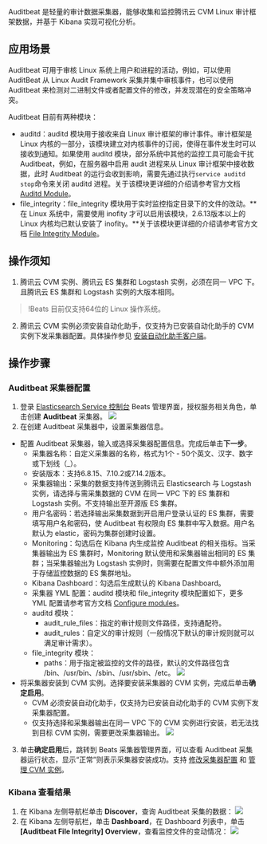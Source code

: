 Auditbeat 是轻量的审计数据采集器，能够收集和监控腾讯云 CVM Linux 审计框架数据，并基于 Kibana 实现可视化分析。

## 应用场景
Auditbeat 可用于审核 Linux 系统上用户和进程的活动，例如，可以使用 AuditBeat 从 Linux Audit Framework 采集并集中审核事件，也可以使用 Auditbeat 来检测对二进制文件或者配置文件的修改，并发现潜在的安全策略冲突。  

Auditbeat 目前有两种模块：
- auditd：auditd 模块用于接收来自 Linux 审计框架的审计事件。审计框架是 Linux 内核的一部分，该模块建立对内核事件的订阅，使得在事件发生时可以接收到通知。如果使用 auditd 模块，部分系统中其他的监控工具可能会干扰 Auditbeat，例如，在服务器中启用 audit 进程来从 Linux 审计框架中接收数据，此时 Auditbeat 的运行会收到影响，需要先通过执行`service auditd stop`命令来关闭 auditd 进程。关于该模块更详细的介绍请参考官方文档 [Auditd Module](https://www.elastic.co/guide/en/beats/auditbeat/7.15/auditbeat-module-auditd.html)。
- file\_integrity：file\_integrity 模块用于实时监控指定目录下的文件的改动。**在 Linux 系统中，需要使用 inofity 才可以启用该模块，2.6.13版本以上的 Linux 内核均已默认安装了 inofity。**关于该模块更详细的介绍请参考官方文档 [File Integrity Module](https://www.elastic.co/guide/en/beats/auditbeat/7.15/auditbeat-module-file_integrity.html)。

## 操作须知
1. 腾讯云 CVM 实例、腾讯云 ES 集群和 Logstash 实例，必须在同一 VPC 下。且腾讯云 ES 集群和 Logstash 实例的大版本相同。
>!Beats 目前仅支持64位的 Linux 操作系统。
2. 腾讯云 CVM 实例必须安装自动化助手，仅支持为已安装自动化助手的 CVM 实例下发采集器配置。具体操作参见 [安装自动化助手客户端](https://cloud.tencent.com/document/product/1340/51945)。

## 操作步骤
### Auditbeat 采集器配置
1. 登录 [Elasticsearch Service 控制台](https://console.cloud.tencent.com/es/beats) Beats 管理界面，授权服务相关角色，单击创建 **Auditbeat** 采集器。
![](https://qcloudimg.tencent-cloud.cn/raw/212a4e9904dfdab99b33c3e73e7e1a5e.png)
2. 在创建 Auditbeat 采集器中，设置采集器信息。
 - 配置 Auditbeat 采集器，输入或选择采集器配置信息。完成后单击**下一步**。
     - 采集器名称：自定义采集器的名称，格式为1个 - 50个英文、汉字、数字或下划线（\_）。 
     - 安装版本：支持6.8.15、7.10.2或7.14.2版本。 
     - 采集器输出：采集的数据支持传送到腾讯云 Elasticsearch 与 Logstash 实例，请选择与需采集数据的 CVM 在同一 VPC 下的 ES 集群和 Logstash 实例。不支持输出至开源版 ES 集群。
     - 用户名密码：若选择输出采集数据到开启用户登录认证的 ES 集群，需要填写用户名和密码，使 Auditbeat 有权限向 ES 集群中写入数据。用户名默认为 elastic，密码为集群创建时设置。
     - Monitoring：勾选后在 Kibana 内生成监控 Auditbeat 的相关指标。当采集器输出为 ES 集群时，Monitoring 默认使用和采集器输出相同的 ES 集群；当采集器输出为 Logstash 实例时，则需要在配置文件中额外添加用于存储监控数据的 ES 集群地址。
     - Kibana Dashboard：勾选后生成默认的 Kibana Dashboard。  
     - 采集器 YML 配置：auditd 模块和 file\_integrity 模块配置如下，更多 YML 配置请参考官方文档 [Configure modules](https://www.elastic.co/guide/en/beats/auditbeat/7.15/configuration-auditbeat.html)。
      - auditd 模块：
          - audit\_rule\_files：指定的审计规则文件路径，支持通配符。
          - audit\_rules：自定义的审计规则（一般情况下默认的审计规则就可以满足审计需求）。
      - file\_integrity 模块：
         - paths：用于指定被监控的文件的路径，默认的文件路径包含 /bin、/usr/bin、/sbin、/usr/sbin、/etc。
![](https://qcloudimg.tencent-cloud.cn/raw/c20275833c748e04b8fea2fe475d6850.png)
 - 将采集器安装到 CVM 实例。选择要安装采集器的 CVM 实例，完成后单击**确定启用**。
     - CVM 必须安装自动化助手，仅支持为已安装自动化助手的 CVM 实例下发采集器配置。
     - 仅支持选择和采集器输出在同一 VPC 下的 CVM 实例进行安装，若无法找到目标 CVM 实例，需要更改采集器输出。
![](https://qcloudimg.tencent-cloud.cn/raw/6821867497f74bb22a8a2f133f2b8acc.png)
3. 单击**确定启用**后，跳转到 Beats 采集器管理界面，可以查看 Auditbeat 采集器运行状态，显示“正常”则表示采集器安装成功。支持 [修改采集器配置](https://cloud.tencent.com/document/product/845/63301) 和 [管理 CVM 实例](https://cloud.tencent.com/document/product/845/63302)。


### Kibana 查看结果
1. 在 Kibana 左侧导航栏单击 **Discover**，查询 Auditbeat 采集的数据：
   ![](https://main.qcloudimg.com/raw/7e05fff2cf738d49901f6ecbe25a9a91.png)
2. 在 Kibana 左侧导航栏，单击 **Dashboard**，在 Dashboard 列表中，单击 **[Auditbeat File Integrity] Overview**，查看监控文件的变动情况：
   ![](https://main.qcloudimg.com/raw/d6faf740ca520cb2968432bf2f83cd94.png)

